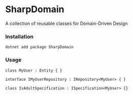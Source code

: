 # SharpDomain

A collection of reusable classes for Domain-Driven Design

### Installation

`dotnet add package SharpDomain`

### Usage

```
class MyUser : Entity { } 

interface IMyUserRepository : IRepository<MyUser> { }

class IsAdultSpecification : ISpecification<MyUser> {}
```
